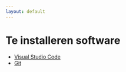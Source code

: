 ```yaml
---
layout: default
---
```

# Te installeren software

* [Visual Studio Code](/vscode/index.md)
* [Git](/git/index.md)
